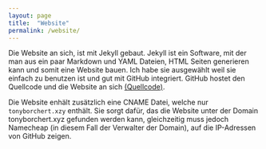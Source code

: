 ```yaml
---
layout: page
title:  "Website"
permalink: /website/
---
```

Die Website an sich, ist mit Jekyll gebaut. Jekyll ist ein Software, mit der man aus ein paar Markdown und YAML Dateien, HTML Seiten generieren kann und somit eine Website bauen. Ich habe sie ausgewählt weil sie einfach zu benutzen ist und gut mit GitHub integriert. GitHub hostet den Quellcode und die Website an sich [(Quellcode)](https://github.com/bit-burger/website). 

Die Website enhält zusätzlich eine CNAME Datei, welche nur `tonyborchert.xzy` enthält. Sie sorgt dafür, das die Website unter der Domain tonyborchert.xyz gefunden werden kann, gleichzeitig muss jedoch Namecheap (in diesem Fall der Verwalter der Domain), auf die IP-Adressen von GitHub zeigen.
